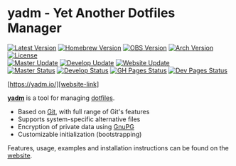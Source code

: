 # yadm - Yet Another Dotfiles Manager

[![Latest Version][releases-badge]][releases-link]
[![Homebrew Version][homebrew-badge]][homebrew-link]
[![OBS Version][obs-badge]][obs-link]
[![Arch Version][aur-badge]][aur-link]
[![License][license-badge]][license-link]<br />
[![Master Update][master-date]][master-commits]
[![Develop Update][develop-date]][develop-commits]
[![Website Update][website-date]][website-commits]<br />
[![Master Status][master-badge]][travis-ci]
[![Develop Status][develop-badge]][travis-ci]
[![GH Pages Status][gh-pages-badge]][travis-ci]
[![Dev Pages Status][dev-pages-badge]][travis-ci]

[https://yadm.io/][website-link]

[**yadm**][website-link] is a tool for managing [dotfiles][].

* Based on [Git][], with full range of Git's features
* Supports system-specific alternative files
* Encryption of private data using [GnuPG][]
* Customizable initialization (bootstrapping)

Features, usage, examples and installation instructions can be found on the
[website][website-link].

[Git]: https://git-scm.com/
[GnuPG]: https://gnupg.org/
[aur-badge]: https://img.shields.io/aur/version/yadm-git.svg
[aur-link]: https://aur.archlinux.org/packages/yadm-git
[dev-pages-badge]: https://img.shields.io/travis/TheLocehiliosan/yadm/dev-pages.svg?label=dev-pages
[develop-badge]: https://img.shields.io/travis/TheLocehiliosan/yadm/develop.svg?label=develop
[develop-commits]: https://github.com/TheLocehiliosan/yadm/commits/develop
[develop-date]: https://img.shields.io/github/last-commit/TheLocehiliosan/yadm/develop.svg?label=develop
[dotfiles]: https://en.wikipedia.org/wiki/Hidden_file_and_hidden_directory
[gh-pages-badge]: https://img.shields.io/travis/TheLocehiliosan/yadm/gh-pages.svg?label=gh-pages
[homebrew-badge]: https://img.shields.io/homebrew/v/yadm.svg
[homebrew-link]: https://formulae.brew.sh/formula/yadm
[license-badge]: https://img.shields.io/github/license/TheLocehiliosan/yadm.svg
[license-link]: https://github.com/TheLocehiliosan/yadm/blob/master/LICENSE
[master-badge]: https://img.shields.io/travis/TheLocehiliosan/yadm/master.svg?label=master
[master-commits]: https://github.com/TheLocehiliosan/yadm/commits/master
[master-date]: https://img.shields.io/github/last-commit/TheLocehiliosan/yadm/master.svg?label=master
[obs-badge]: https://img.shields.io/badge/OBS-v2.4.0-blue
[obs-link]: https://software.opensuse.org//download.html?project=home%3ATheLocehiliosan%3Ayadm&package=yadm
[releases-badge]: https://img.shields.io/github/tag/TheLocehiliosan/yadm.svg?label=latest+release
[releases-link]: https://github.com/TheLocehiliosan/yadm/releases
[travis-ci]: https://travis-ci.org/TheLocehiliosan/yadm/branches
[website-commits]: https://github.com/TheLocehiliosan/yadm/commits/gh-pages
[website-date]: https://img.shields.io/github/last-commit/TheLocehiliosan/yadm/gh-pages.svg?label=website
[website-link]: https://yadm.io/
